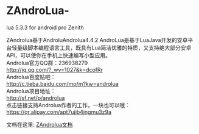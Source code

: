 # ZAndroLua-
lua 5.3.3 for android pro Zenith

ZAndrolua基于AndroluAndrolua4.4.2
AndroLua是基于LuaJava开发的安卓平台轻量级脚本编程语言工具，既具有Lua简洁优雅的特质，又支持绝大部分安卓API，可以使你在手机上快速编写小型应用。  
Androlua官方QQ群：236938279  
http://jq.qq.com/?_wv=1027&k=dcofRr  
Androlua百度贴吧：  
http://c.tieba.baidu.com/mo/m?kw=androlua  
Androlua项目地址：  
http://sf.net/p/androlua  
点击链接支持Androlua作者的工作，一块也可以哦：  
https://qr.alipay.com/apt7ujjb4jngmu3z9a  

文档在这里: [ZAndrolua文档](https://github.com/MGLSIDE/ZAndrolua/blob/master/AppDoc/doc.md)   

